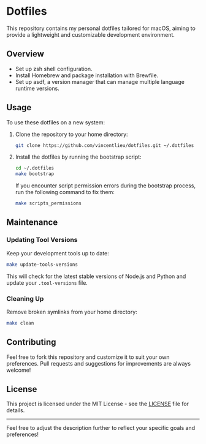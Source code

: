 # Dotfiles

This repository contains my personal dotfiles tailored for macOS, aiming to provide a lightweight and customizable development environment.

## Overview

- Set up zsh shell configuration.
- Install Homebrew and package installation with Brewfile.
- Set up asdf, a version manager that can manage multiple language runtime versions.

## Usage

To use these dotfiles on a new system:

1. Clone the repository to your home directory:

    ```bash
    git clone https://github.com/vincentlieu/dotfiles.git ~/.dotfiles
    ```

2. Install the dotfiles by running the bootstrap script:

    ```bash
    cd ~/.dotfiles
    make bootstrap
    ```

    If you encounter script permission errors during the bootstrap process, run the following command to fix them:

    ```bash
    make scripts_permissions
    ```

## Maintenance

### Updating Tool Versions
Keep your development tools up to date:

```bash
make update-tools-versions
```

This will check for the latest stable versions of Node.js and Python and update your `.tool-versions` file.

### Cleaning Up
Remove broken symlinks from your home directory:

```bash
make clean
```

## Contributing

Feel free to fork this repository and customize it to suit your own preferences. Pull requests and suggestions for improvements are always welcome!

## License

This project is licensed under the MIT License - see the [LICENSE](LICENSE) file for details.

---

Feel free to adjust the description further to reflect your specific goals and preferences!